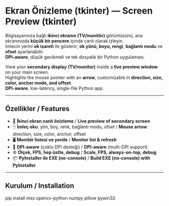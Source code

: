 # Ekran Önizleme (tkinter) — Screen Preview (tkinter)

Bilgisayarınıza bağlı **ikinci ekranın (TV/monitör)** görüntüsünü, ana ekranınızda **küçük bir pencere** içinde canlı olarak izleyin.  
İmlecin yerini **ok işareti** ile gösterir; **ok yönü, boyu, rengi**, **bağlantı modu** ve **ofset** ayarlanabilir.  
**DPI-aware**, düşük gecikmeli ve tek dosyalık bir Python uygulaması.

View your **secondary display (TV/monitor)** inside a **live preview window** on your main screen.  
Highlights the mouse pointer with an **arrow**, customizable in **direction, size, color, anchor mode, and offset**.  
**DPI-aware**, low-latency, single-file Python app.

---

## Özellikler / Features
- 🔎 **İkinci ekran canlı önizleme** / **Live preview of secondary screen**
- 🖱️ **İmleç oku**: yön, boy, renk, bağlantı modu, ofset / **Mouse arrow**: direction, size, color, anchor, offset
- 🖥️ **Monitör listesi ve yenile** / **Monitor list & refresh**
- 📐 **DPI-aware** (çoklu DPI desteği) / **DPI-aware** (multi-DPI support)
- ⚙️ **Ölçek, FPS, hep üstte, debug** / **Scale, FPS, always-on-top, debug**
- 📦 **PyInstaller ile EXE (no-console)** / **Build EXE (no-console) with PyInstaller**

---

## Kurulum / Installation
pip install mss opencv-python numpy pillow pywin32
